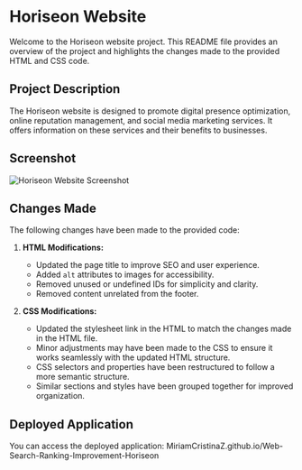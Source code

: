 # Horiseon Website

Welcome to the Horiseon website project. This README file provides an overview of the project and highlights the changes made to the provided HTML and CSS code.

## Project Description

The Horiseon website is designed to promote digital presence optimization, online reputation management, and social media marketing services. It offers information on these services and their benefits to businesses.

## Screenshot

![Horiseon Website Screenshot](webCaptureHoriseon.jpeg)

## Changes Made

The following changes have been made to the provided code:

1. **HTML Modifications:**

   - Updated the page title to improve SEO and user experience.
   - Added `alt` attributes to images for accessibility.
   - Removed unused or undefined IDs for simplicity and clarity.
   - Removed content unrelated from the footer.

2. **CSS Modifications:**

   - Updated the stylesheet link in the HTML to match the changes made in the HTML file.
   - Minor adjustments may have been made to the CSS to ensure it works seamlessly with the updated HTML structure.
   - CSS selectors and properties have been restructured to follow a more semantic structure.
   - Similar sections and styles have been grouped together for improved organization.

## Deployed Application

You can access the deployed application:
MiriamCristinaZ.github.io/Web-Search-Ranking-Improvement-Horiseon
